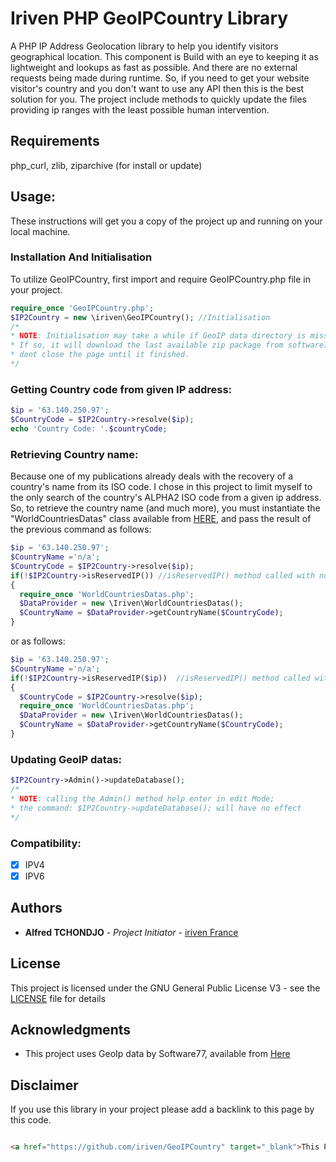 # Iriven PHP GeoIPCountry Library

A PHP IP Address Geolocation library to help you identify visitors geographical location. 
This component is Build with an eye to keeping it as lightweight and lookups as fast as possible. 
And there are no external requests being made during runtime. So, if you need to get your website visitor's 
country and you don't want to use any API then this is the best solution for you.
The project include methods to quickly update the files providing ip ranges with the least possible human intervention.


## Requirements

php_curl, zlib, ziparchive (for install or update)

## Usage:

These instructions will get you a copy of the project up and running on your local machine. 

### Installation And Initialisation

To utilize GeoIPCountry, first import and require GeoIPCountry.php file in your project.

```php
require_once 'GeoIPCountry.php';
$IP2Country = new \iriven\GeoIPCountry(); //Initialisation
/* 
* NOTE: Initialisation may take a while if GeoIP data directory is missing or is corrupted (some files missing). 
* If so, it will download the last available zip package from software77 website and rebuild GeoIP data directory files,
* dont close the page until it finished.
*/
```

### Getting Country code from given IP address:

```php
$ip = '63.140.250.97';
$CountryCode = $IP2Country->resolve($ip);
echo 'Country Code: '.$countryCode;
```

### Retrieving Country name:

Because one of my publications already deals with the recovery of a country's name from its ISO code. 
I chose in this project to limit myself to the only search of the country's ALPHA2 ISO code from a given ip address. 
So, to retrieve the country name (and much more), you must instantiate the "WorldCountriesDatas" class available from [HERE](https://github.com/iriven/WorldCountriesDatas), 
and pass the result of the previous command as follows:

```php
$ip = '63.140.250.97';
$CountryName ='n/a';
$CountryCode = $IP2Country->resolve($ip);
if(!$IP2Country->isReservedIP()) //isReservedIP() method called with no argument
{
  require_once 'WorldCountriesDatas.php';
  $DataProvider = new \Iriven\WorldCountriesDatas(); 
  $CountryName = $DataProvider->getCountryName($CountryCode);
}
```
or as follows:

```php
$ip = '63.140.250.97';
$CountryName ='n/a';
if(!$IP2Country->isReservedIP($ip))  //isReservedIP() method called with $ip as argument
{
  $CountryCode = $IP2Country->resolve($ip);
  require_once 'WorldCountriesDatas.php';
  $DataProvider = new \Iriven\WorldCountriesDatas(); 
  $CountryName = $DataProvider->getCountryName($CountryCode);
}
```

### Updating GeoIP datas:

```php
$IP2Country->Admin()->updateDatabase();
/*
* NOTE: calling the Admin() method help enter in edit Mode;
* the command: $IP2Country->updateDatabase(); will have no effect
*/
```

### Compatibility:

- [x] IPV4
- [x] IPV6

## Authors

* **Alfred TCHONDJO** - *Project Initiator* - [iriven France](https://www.facebook.com/Tchalf)

## License

This project is licensed under the GNU General Public License V3 - see the [LICENSE](LICENSE) file for details

## Acknowledgments

* This project uses GeoIp data by Software77, available from [Here](http://software77.net/geo-ip)

## Disclaimer

If you use this library in your project please add a backlink to this page by this code.

```html

<a href="https://github.com/iriven/GeoIPCountry" target="_blank">This Project Uses Alfred's TCHONDJO GeoIPCountry PHP Library.</a>
```

